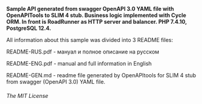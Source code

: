 **Sample API generated from swagger OpenAPI 3.0 YAML file with OpenAPITools to SLIM 4 stub. Business logic implemented with Cycle ORM. In front is RoadRunner as HTTP server and balancer. PHP 7.4.10, PostgreSQL 12.4.**

All information about this sample was divided into 3 README files:

README-RUS.pdf - мануал и полное описание на русском

README-ENG.pdf - manual and full information in English

README-GEN.md - readme file generated by OpenAPItools for SLIM 4 stub from swagger (OpenAPI 3.0) YAML file.

###### The MIT License